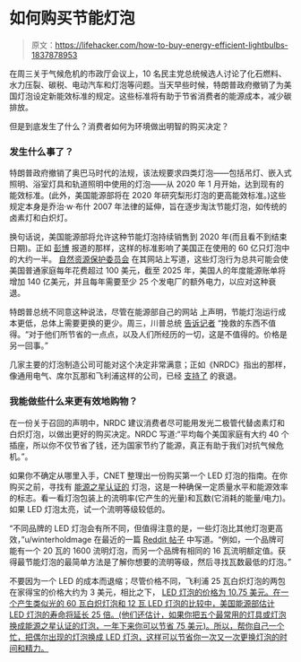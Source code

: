 # 如何购买节能灯泡

> 原文：<https://lifehacker.com/how-to-buy-energy-efficient-lightbulbs-1837878953>

在周三关于气候危机的市政厅会议上，10 名民主党总统候选人讨论了化石燃料、水力压裂、碳税、电动汽车和灯泡等问题。当天早些时候，特朗普政府撤销了为美国灯泡设定新能效标准的规定。这些标准将有助于节省消费者的能源成本，减少碳排放。



但是到底发生了什么？消费者如何为环境做出明智的购买决定？

### 发生什么事了？

特朗普政府撤销了奥巴马时代的法规，该法规要求四类灯泡——包括吊灯、嵌入式照明、浴室灯具和轨道照明中使用的灯泡——从 2020 年 1 月开始，达到现有的能效标准。(此外，美国能源部将在 2020 年研究梨形灯泡的更高能效标准。)这些规定本身是乔治·w·布什 2007 年法律的延伸，旨在逐步淘汰节能灯泡，如传统的卤素灯和白炽灯。

换句话说，美国能源部将允许这种节能灯泡持续销售到 2020 年(而且看不到结束日期)。正如 [彭博](https://www.bloomberg.com/news/articles/2019-09-04/trump-rolls-back-energy-requirements-for-billions-of-light-bulbs) 报道的那样，这样的标准影响了美国正在使用的 60 亿只灯泡中的大约一半。 [自然资源保护委员会](https://www.nrdc.org/experts/noah-horowitz/latest-doe-attempt-save-inefficient-bulbs-makes-no-sense) 在其网站上写道，这些灯泡行为总共可能会使美国普通家庭每年花费超过 100 美元，截至 2025 年，美国人的年度能源账单将增加 140 亿美元，并且每年需要至少 25 个发电厂的额外电力，以应对这种衰退。

特朗普总统不同意这种说法，尽管在能源部自己的网站 上声明，节能灯泡运行成本更低，总体上需要更换的更少。周三，川普总统 [告诉记者](https://www.wsj.com/articles/energy-department-moves-to-roll-back-light-bulb-restriction-11567614653) “挽救的东西不值得。“对于他们所节省的一点点，以及人们所经历的一切，这是不值得的。价格是另一回事。”

几家主要的灯泡制造公司可能对这个决定非常满意；正如《NRDC》指出的那样，像通用电气、席尔瓦那和飞利浦这样的公司，已经 [支持了](https://www.nrdc.org/experts/noah-horowitz/latest-doe-attempt-save-inefficient-bulbs-makes-no-sense) 的衰退。

### 我能做些什么来更有效地购物？

在一份关于召回的声明中，NRDC 建议消费者尽可能用发光二极管代替卤素灯和白炽灯泡，以做出更好的购买决定。NRDC 写道:“平均每个美国家庭有大约 40 个插座，所以你不仅节省了钱，还为国家节约了能源，真正有助于我们对抗气候危机。”。

如果你不确定从哪里入手，CNET 整理出一份购买第一个 LED 灯泡的指南。在你购买之前，寻找有 [能源之星认证的](https://www.energystar.gov/products/lighting_fans/light_bulbs/learn_about_led_bulbs) 灯泡，这是一种确保一定质量水平和能源效率的标志。看一看灯泡包装上的流明率(它产生的光量)和瓦数(它消耗的能量/电力)。如果 LED 灯泡太亮，试一个流明等级较低的。

“不同品牌的 LED 灯泡会有所不同，但值得注意的是，一些灯泡比其他灯泡更高效，”u/winterholdmage 在最近的一篇 [Reddit 帖子](https://www.reddit.com/r/answers/comments/a615i8/how_in_the_heck_do_i_choose_the_right_light_bulb/) 中写道。“例如，一个品牌可能有一个 20 瓦的 1600 流明灯泡，而另一个品牌有相同的 16 瓦流明额定值。获得最节能灯泡的最简单方法是了解你想要的流明等级，然后寻找瓦数最低的灯泡。”

不要因为一个 LED 的成本而退缩；尽管价格不同，飞利浦 25 瓦白炽灯泡的两包在家得宝的价格大约为 3 美元，相比之下， [LED 灯泡的价格为 10.75 美元。在一个产生类似光的 60 瓦白炽灯泡和 12 瓦 LED 灯泡的比较中，美国能源部估计 LED 灯泡的寿命将延长 25 倍。(他们还估计，如果你把五个最常用的灯具或灯泡换成能源之星认证的灯泡，一年下来你可以节省 75 美元)。所以，帮你自己一个忙，把偶尔出现的灯泡换成 LED 灯泡，这样可以节省你一次又一次更换灯泡的时间和精力。](https://www.homedepot.com/p/Philips-25-Watt-Equivalent-A15-Indoor-Outdoor-Clear-Glass-Edison-LED-Light-Bulb-Amber-Warm-White-2200K-2-Pack-470534/310089915)